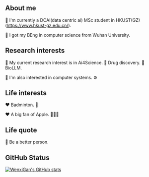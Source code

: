 ## About me 

🤖 I'm currently a DCAI(data centric ai) MSc student in HKUST(GZ)(https://www.hkust-gz.edu.cn/).

🤖 I got my BEng in computer science from Wuhan University.

## Research interests 

🤯 My current research interest is in Ai4Science. 🧬 Drug discovery. 🧬 BioLLM.

🤯 I'm also interested in computer systems. ⚙️

## Life interests

❤️ Badminton. 🏸

❤️ A big fan of Apple. 🧑🏻‍💻

## Life quote

🥥 Be a better person.

## GitHub Status
[![WenxiGan's GitHub stats](https://github-readme-stats.vercel.app/api?username=WenxiGan)](https://github.com/WenxiGan/github-readme-stats&show_icons=true)

<!--
**WenxiGan/WenxiGan** is a ✨ _special_ ✨ repository because its `README.md` (this file) appears on your GitHub profile.

Here are some ideas to get you started:

- 🔭 I’m currently working on ...
- 🌱 I’m currently learning ...
- 👯 I’m looking to collaborate on ...
- 🤔 I’m looking for help with ...
- 💬 Ask me about ...
- 📫 How to reach me: ...
- 😄 Pronouns: ...
- ⚡ Fun fact: ...
-->
